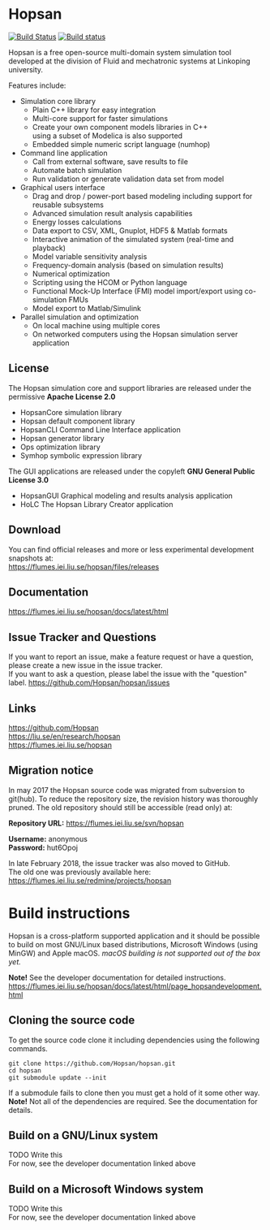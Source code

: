 # Hopsan

[![Build Status](https://travis-ci.org/Hopsan/hopsan.svg?branch=master)](https://travis-ci.org/Hopsan/hopsan) [![Build status](https://ci.appveyor.com/api/projects/status/ouf883yvoel0djgn/branch/master?svg=true)](https://ci.appveyor.com/project/peterNordin/hopsan/branch/master)

Hopsan is a free open-source multi-domain system simulation tool developed at the division of Fluid and mechatronic systems at Linkoping university.

Features include:

* Simulation core library
    * Plain C++ library for easy integration
    * Multi-core support for faster simulations
    * Create your own component models libraries in C++  
      using a subset of Modelica is also supported
    * Embedded simple numeric script language (numhop)
* Command line application
    * Call from external software, save results to file
    * Automate batch simulation
    * Run validation or generate validation data set from model
* Graphical users interface
    * Drag and drop / power-port based modeling including support for reusable subsystems
    * Advanced simulation result analysis capabilities
    * Energy losses calculations
    * Data export to CSV, XML, Gnuplot, HDF5 & Matlab formats
    * Interactive animation of the simulated system (real-time and playback)
    * Model variable sensitivity analysis
    * Frequency-domain analysis (based on simulation results)
    * Numerical optimization
    * Scripting using the HCOM or Python language
    * Functional Mock-Up Interface (FMI) model import/export using co-simulation FMUs
    * Model export to Matlab/Simulink
* Parallel simulation and optimization
    * On local machine using multiple cores
    * On networked computers using the Hopsan simulation server application

## License

The Hopsan simulation core and support libraries are released under the permissive **Apache License 2.0**
* HopsanCore simulation library
* Hopsan default component library
* HopsanCLI Command Line Interface application
* Hopsan generator library
* Ops optimization library
* Symhop symbolic expression library

The GUI applications are released under the copyleft **GNU General Public License 3.0**
* HopsanGUI Graphical modeling and results analysis application
* HoLC The Hopsan Library Creator application

## Download

You can find official releases and more or less experimental development snapshots at:  
https://flumes.iei.liu.se/hopsan/files/releases

## Documentation

https://flumes.iei.liu.se/hopsan/docs/latest/html

## Issue Tracker and Questions
If you want to report an issue, make a feature request or have a question, please create a new issue in the issue tracker.  
If you want to ask a question, please label the issue with the "question" label.
https://github.com/Hopsan/hopsan/issues

## Links

https://github.com/Hopsan  
https://liu.se/en/research/hopsan  
https://flumes.iei.liu.se/hopsan

## Migration notice

In may 2017 the Hopsan source code was migrated from subversion to git(hub).
To reduce the repository size, the revision history was thoroughly pruned.
The old repository should still be accessible (read only) at:

**Repository URL:** https://flumes.iei.liu.se/svn/hopsan

**Username:** anonymous  
**Password:** hut6Opoj

In late February 2018, the issue tracker was also moved to GitHub.  
The old one was previously available here: https://flumes.iei.liu.se/redmine/projects/hopsan

# Build instructions

Hopsan is a cross-platform supported application and it should be possible to build
on most GNU/Linux based distributions, Microsoft Windows (using MinGW) and Apple macOS.
*macOS building is not supported out of the box yet.*

**Note!** See the developer documentation for detailed instructions.
https://flumes.iei.liu.se/hopsan/docs/latest/html/page_hopsandevelopment.html

## Cloning the source code
To get the source code clone it including dependencies using the following commands.
```
git clone https://github.com/Hopsan/hopsan.git
cd hopsan
git submodule update --init
```
If a submodule fails to clone then you must get a hold of it some other way.
**Note!** Not all of the dependencies are required. See the documentation for details.

## Build on a GNU/Linux system
TODO Write this  
For now, see the developer documentation linked above

## Build on a Microsoft Windows system
TODO Write this  
For now, see the developer documentation linked above
